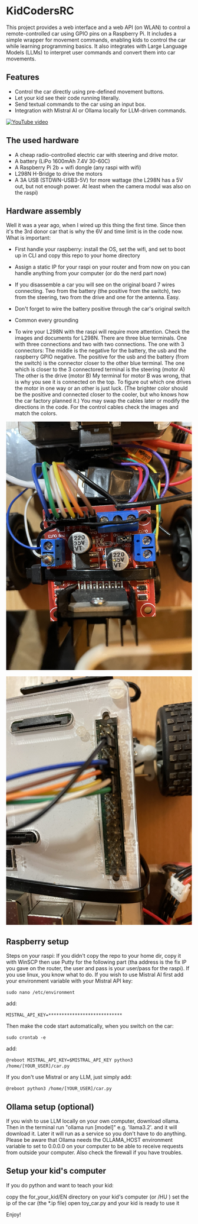 # KidCodersRC

This project provides a web interface and a web API (on WLAN) to control a remote-controlled car using GPIO pins on a Raspberry Pi. It includes a simple wrapper for movement commands, enabling kids to control the car while learning programming basics. It also integrates with Large Language Models (LLMs) to interpret user commands and convert them into car movements.

## Features

- Control the car directly using pre-defined movement buttons.
- Let your kid see their code running literally.
- Send textual commands to the car using an input box.
- Integration with Mistral AI or Ollama locally for LLM-driven commands.

[![YouTube video](https://img.youtube.com/vi/reW0mn_GdWY/0.jpg)](https://www.youtube.com/watch?v=reW0mn_GdWY)

## The used hardware

- A cheap radio-controlled electric car with steering and drive motor.
- A battery (LiPo 1600mAh 7.4V 30-60C)
- A Raspberry Pi 2b + wifi dongle (any raspi with wifi)
- L298N H-Bridge to drive the motors
- A 3A USB (STDWN-USB3-5V) for more wattage (the L298N has a 5V out, but not enough power. At least when the camera modul was also on the raspi)

## Hardware assembly
Well it was a year ago, when I wired up this thing the first time. Since then it's the 3rd donor car that is why the 6V and time limit is in the code now.
What is important:
- First handle your raspberry: install the OS, set the wifi, and set to boot up in CLI and copy this repo to your home directory
- Assign a static IP for your raspi on your router and from now on you can handle anything from your computer (or do the nerd part now)

- If you disassemble a car you will see on the original board 7 wires connecting. Two from the battery (the positive from the switch), two from the steering, two from the drive and one for the antenna. Easy.
- Don't forget to wire the battery positive through the car's original switch
- Common every grounding

- To wire your L298N with the raspi will require more attention. Check the images and documents for L298N.
  There are three blue terminals. One with three connections and two with two connections. 
  The one with 3 connectors: 
	The middle is the negative for the battery, the usb and the raspberry GPIO negative.
	The positive for the usb and the battery (from the switch) is the connector closer to the other blue terminal.
  The one which is closer to the 3 connectored terminal is the steering (motor A)
  The other is the drive (motor B)
  My terminal for motor B was wrong, that is why you see it is connected on the top.
  To figure out which one drives the motor in one way or an other is just luck. (The brighter color should be the positive and connected closer to the cooler, but who knows how the car factory planned it.) You may swap the cables later or modify the directions in the code.
  For the control cables check the images and match the colors.
  
  
![L298N](images/L298N.jpeg)


![Raspberry GPIO](images/raspberry_gpio.jpeg)


## Raspberry setup
Steps on your raspi:
If you didn't copy the repo to your home dir, copy it with WinSCP then use Putty for the following part (tha address is the fix IP you gave on the router, the user and pass is your user/pass for the raspi). If you use linux, you know what to do.
If you wish to use Mistral AI first add your environment variable with your Mistral API key:
```
sudo nano /etc/environment
```

add:

```
MISTRAL_API_KEY=****************************
```

Then make the code start automatically, when you switch on the car:
```
sudo crontab -e
```

add:

```
@reboot MISTRAL_API_KEY=$MISTRAL_API_KEY python3 /home/[YOUR_USER]/car.py
```

If you don't use Mistral or any LLM, just simply add:
```
@reboot python3 /home/[YOUR_USER]/car.py
```

## Ollama setup (optional)
If you wish to use LLM locally on your own computer, download ollama. Then in the terminal run "ollama run [model]" e.g. 'llama3.2'. and it will download it. Later it will run as a service so you don't have to do anything. Please be aware that Ollama needs the OLLAMA_HOST environment variable to set to 0.0.0.0 on your computer to be able to receive requests from outside your computer. Also check the firewall if you have troubles.

## Setup your kid's computer
If you do python and want to teach your kid:

copy the for_your_kid/EN directory on your kid's computer (or /HU )
set the ip of the car (the *.ip file)
open toy_car.py and your kid is ready to use it


Enjoy!
